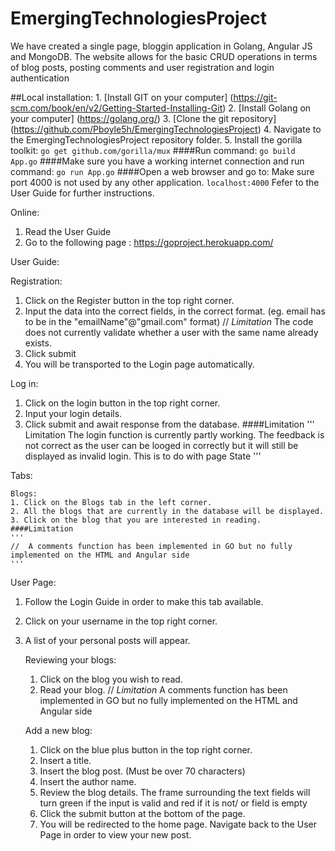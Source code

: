 # EmergingTechnologiesProject
  We have created a single page, bloggin application in Golang, Angular JS and MongoDB.
  The website allows for the basic CRUD operations in terms of blog posts, posting comments and user registration and login authentication

##Local installation:
    1. [Install GIT on your computer] (https://git-scm.com/book/en/v2/Getting-Started-Installing-Git)
    2. [Install Golang on your computer] (https://golang.org/)
    3. [Clone the git repository] (https://github.com/Pboyle5h/EmergingTechnologiesProject)
    4. Navigate to the EmergingTechnologiesProject repository folder.
    5. Install the gorilla toolkit:
    ```
    go get github.com/gorilla/mux
    ```
    ####Run command:
    ```
    go build App.go
    ```
    ####Make sure you have a working internet connection and run command:
    ```
    go run App.go
    ```
    ####Open a web browser and go to:
    Make sure port 4000 is not used by any other application.
    ```
    localhost:4000
    ```
    Fefer to the User Guide for further instructions.


Online:
1. Read the User Guide
2. Go to the following page : https://goproject.herokuapp.com/

User Guide:

  Registration:
  1. Click on the Register button in the top right corner.
  2. Input the data into the correct fields, in the correct format. (eg. email has to be in the "emailName"@"gmail.com" format)
  // *Limitation* The code does not currently validate whether a user with the same name already exists.
  3. Click submit
  4. You will be transported to the Login page automatically.

  Log in:
  1. Click on the login button in the top right corner.
  2. Input your login details.
  3. Click submit and await response from the database.
  ####Limitation
  '''
  Limitation The login function is currently partly working. The feedback is not correct as the user
  can be looged in correctly but it will still be displayed as invalid login. This is to do with page State
  '''

  Tabs:

    Blogs:
    1. Click on the Blogs tab in the left corner.
    2. All the blogs that are currently in the database will be displayed.
    3. Click on the blog that you are interested in reading.
    ####Limitation
    '''
    //  A comments function has been implemented in GO but no fully implemented on the HTML and Angular side
    '''
  User Page:
   1. Follow the Login Guide in order to make this tab available.
   2. Click on your username in the top right corner.
   3. A list of your personal posts will appear.

      Reviewing your blogs:
      1. Click on the blog you wish to read.
      2. Read your blog.
      // *Limitation* A comments function has been implemented in GO but no fully implemented on the HTML and Angular side

      Add a new blog:
      1. Click on the blue plus button in the top right corner.
      2. Insert a title.
      3. Insert the blog post. (Must be over 70 characters)
      4. Insert the author name.
      5. Review the blog details. The frame surrounding the text fields will turn green if the input is valid and red if it is not/ or field is empty
      6. Click the submit button at the bottom of the page.
      7. You will be redirected to the home page. Navigate back to the User Page in order to view your new post.
